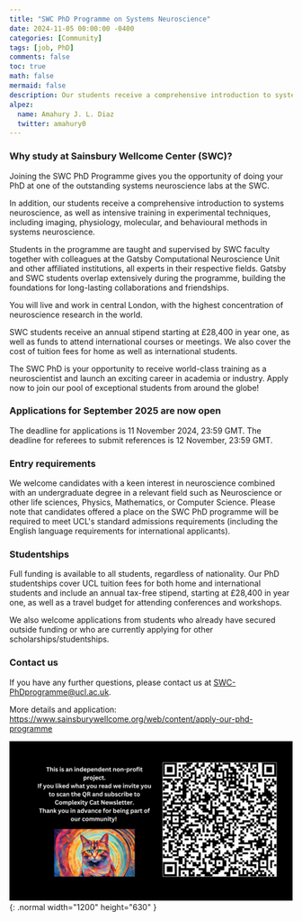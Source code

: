 ```yaml
---
title: "SWC PhD Programme on Systems Neuroscience"
date: 2024-11-05 00:00:00 -0400
categories: [Community]
tags: [job, PhD]
comments: false
toc: true
math: false
mermaid: false
description: Our students receive a comprehensive introduction to systems neuroscience, as well as intensive training in experimental techniques, including imaging, physiology, molecular, and behavioural methods in systems neuroscience.
alpez:
  name: Amahury J. L. Diaz
  twitter: amahury0
---
```

### Why study at Sainsbury Wellcome Center (SWC)?
Joining the SWC PhD Programme gives you the opportunity of doing your PhD at one of the outstanding systems neuroscience labs at the SWC.

In addition, our students receive a comprehensive introduction to systems neuroscience, as well as intensive training in experimental techniques, including imaging, physiology, molecular, and behavioural methods in systems neuroscience.

Students in the programme are taught and supervised by SWC faculty together with colleagues at the Gatsby Computational Neuroscience Unit and other affiliated institutions, all experts in their respective fields.  Gatsby and SWC students overlap extensively during the programme, building the foundations for long-lasting collaborations and friendships.

You will live and work in central London, with the highest concentration of neuroscience research in the world.

SWC students receive an annual stipend starting at £28,400 in year one, as well as funds to attend international courses or meetings. We also cover the cost of tuition fees for home as well as international students.

The SWC PhD is your opportunity to receive world-class training as a neuroscientist and launch an exciting career in academia or industry. Apply now to join our pool of exceptional students from around the globe!

### Applications for September 2025 are now open 
The deadline for applications is 11 November 2024, 23:59 GMT. The deadline for referees to submit references is 12 November, 23:59 GMT.

### Entry requirements
We welcome candidates with a keen interest in neuroscience combined with an undergraduate degree in a relevant field such as Neuroscience or other life sciences, Physics, Mathematics, or Computer Science. Please note that candidates offered a place on the SWC PhD programme will be required to meet UCL's standard admissions requirements (including the English language requirements for international applicants).

### Studentships
Full funding is available to all students, regardless of nationality. Our PhD studentships cover UCL tuition fees for both home and international students and include an annual tax-free stipend, starting at £28,400 in year one, as well as a travel budget for attending conferences and workshops.

We also welcome applications from students who already have secured outside funding or who are currently applying for other scholarships/studentships.

### Contact us
If you have any further questions, please contact us at SWC-PhDprogramme@ucl.ac.uk.

More details and application: https://www.sainsburywellcome.org/web/content/apply-our-phd-programme

![Desktop View](/assets/img/fix/complexity-cat-newsletter.png){: .normal width="1200" height="630" }
